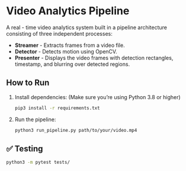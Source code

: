 # Video Analytics Pipeline

A real - time video analytics system built in a pipeline architecture consisting of three independent processes:

- **Streamer** - Extracts frames from a video file.
- **Detector** - Detects motion using OpenCV.
- **Presenter** - Displays the video frames with detection rectangles, timestamp, and blurring over detected regions.

## How to Run

1. Install dependencies:
(Make sure you’re using Python 3.8 or higher)

   ```bash
   pip3 install -r requirements.txt
   ```
   
2. Run the pipeline:

    ```bash
    python3 run_pipeline.py path/to/your/video.mp4
    ```
    
## ✅ Testing

```bash
python3 -m pytest tests/
```
